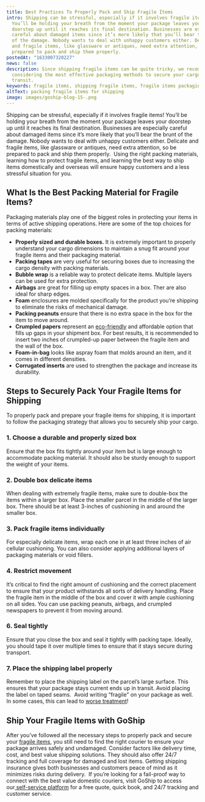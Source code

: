 ```yaml
---
title: Best Practices To Properly Pack and Ship Fragile Items
intro: Shipping can be stressful, especially if it involves fragile items!
  You’ll be holding your breath from the moment your package leaves your
  doorstep up until it reaches its final destination. Businesses are especially
  careful about damaged items since it’s more likely that you’ll bear the brunt
  of the damage. Nobody wants to deal with unhappy customers either. Delicate
  and fragile items, like glassware or antiques, need extra attention, so be
  prepared to pack and ship them properly.
postedAt: "1633007320227"
news: false
description: Since shipping fragile items can be quite tricky, we recommend you
  considering the most effective packaging methods to secure your cargo during
  transit.
keywords: fragile items, shipping fragile items, fragile items packaging and shipping
altText: packing fragile items for shipping
image: images/goship-blog-15-.png
---
```

Shipping can be stressful, especially if it involves fragile items! You’ll be holding your breath from the moment your package leaves your doorstep up until it reaches its final destination. Businesses are especially careful about damaged items since it’s more likely that you’ll bear the brunt of the damage. Nobody wants to deal with unhappy customers either. Delicate and fragile items, like glassware or antiques, need extra attention, so be prepared to pack and ship them properly.  Using the right packing materials, learning how to protect fragile items, and learning the best way to ship items domestically and overseas will ensure happy customers and a less stressful situation for you.

## What Is the Best Packing Material for Fragile Items?

Packaging materials play one of the biggest roles in protecting your items in terms of active shipping operations. Here are some of the top choices for packing materials:

* **Properly sized and durable boxes.** It is extremely important to properly understand your cargo dimensions to maintain a snug fit around your fragile items and their packaging material.
* **Packing tapes** are very useful for securing boxes due to increasing the cargo density with packing materials.
* **Bubble wrap** is a reliable way to protect delicate items. Multiple layers can be used for extra protection.
* **Airbags** are great for filling up empty spaces in a box. Ther are also ideal for sharp edges.
* **Foam** enclosures are molded specifically for the product you’re shipping to eliminate the risks of mechanical damage.
* **Packing peanuts** ensure that there is no extra space in the box for the item to move around.
* **Crumpled papers** represent an [eco-friendly](https://www.goship.com/posts/sustainable-strategy-eco-friendly-packaging) and affordable option that fills up gaps in your shipment box. For best results, it is recommended to insert two inches of crumpled-up paper between the fragile item and the wall of the box.
* **Foam-in-bag** looks like aspray foam that molds around an item, and it comes in different densities.
* **Corrugated inserts** are used to strengthen the package and increase its durability.

## Steps to Securely Pack Your Fragile Items for Shipping

To properly pack and prepare your fragile items for shipping, it is important to follow the packaging strategy that allows you to securely ship your cargo.

### 1. Choose a durable and properly sized box

Ensure that the box fits tightly around your item but is large enough to accommodate packing material. It should also be sturdy enough to support the weight of your items.

### 2. Double box delicate items 

When dealing with extremely fragile items, make sure to double-box the items within a larger box. Place the smaller parcel in the middle of the larger box. There should be at least 3-inches of cushioning in and around the smaller box.

### 3. Pack fragile items individually 

For especially delicate items, wrap each one in at least three inches of air cellular cushioning. You can also consider applying additional layers of packaging materials or void fillers.

### 4. Restrict movement

It’s critical to find the right amount of cushioning and the correct placement to ensure that your product withstands all sorts of delivery handling. Place the fragile item in the middle of the box and cover it with ample cushioning on all sides. You can use packing peanuts, airbags, and crumpled newspapers to prevent it from moving around.

### 6. Seal tightly

Ensure that you close the box and seal it tightly with packing tape. Ideally, you should tape it over multiple times to ensure that it stays secure during transport.

### 7. Place the shipping label properly

Remember to place the shipping label on the parcel’s large surface. This ensures that your package stays current ends up in transit. Avoid placing the label on taped seams.  Avoid writing “fragile” on your package as well. In some cases, this can lead to [worse treatment](https://lifehacker.com/writing-fragile-on-a-package-may-result-in-worse-trea-1458730236)!

## Ship Your Fragile Items with GoShip

After you’ve followed all the necessary steps to properly pack and secure your [fragile items](https://www.goship.com/posts/5-tips-shipping-fragile-items), you still need to find the right courier to ensure your package arrives safely and undamaged. Consider factors like delivery time, cost, and best value shipping solutions. They should also offer 24/7 tracking and full coverage for damaged and lost items. Getting shipping insurance gives both businesses and customers peace of mind as it minimizes risks during delivery.  If you’re looking for a fail-proof way to connect with the best value domestic couriers, visit GoShip to access our[ self-service platform](https://goship.com/) for a free quote, quick book, and 24/7 tracking and customer service.